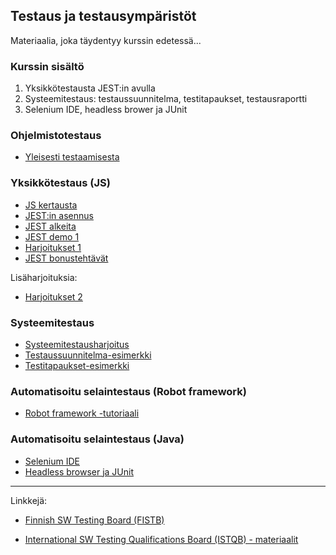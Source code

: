 ## Testaus ja testausympäristöt

Materiaalia, joka täydentyy kurssin edetessä...

### Kurssin sisältö

1. Yksikkötestausta JEST:in avulla
2. Systeemitestaus: testaussuunnitelma, testitapaukset, testausraportti
3. Selenium IDE, headless brower ja JUnit

### Ohjelmistotestaus

- [Yleisesti testaamisesta](https://omaareena-my.sharepoint.com/:b:/g/personal/tiina_partanen_edu_tampere_fi/Eb9bvYGiIK5KrFuQjAacLfgB1hVKoGgMj3_i5q0r8ILNvg?e=our80G)

### Yksikkötestaus (JS)

- [JS kertausta](../js/alkeita.html)
- [JEST:in asennus](./jest.html)
- [JEST alkeita](./jest-alkeet.html)
- [JEST demo 1](./demo1.html)
- [Harjoitukset 1](./harjoitus1_arch.html)
- [JEST bonustehtävät](./harjoitus_bonus.html)

Lisäharjoituksia:
- [Harjoitukset 2](./harjoitus2.html)

### Systeemitestaus

- [Systeemitestausharjoitus](https://omaareena-my.sharepoint.com/:b:/g/personal/tiina_partanen_edu_tampere_fi/EeNion0BM-lOk7TxBjsAnmwBLlKmdOrXQ4GbFj1mz48s-g?e=fpL6kn)
- [Testaussuunnitelma-esimerkki](https://omaareena-my.sharepoint.com/:b:/g/personal/tiina_partanen_edu_tampere_fi/Ebhc3Pds6NFNkRajTTIz21IBlpDcv47UgIQRXIFGNCfo4g?e=Asdxca​)
- [Testitapaukset-esimerkki](https://omaareena-my.sharepoint.com/:b:/g/personal/tiina_partanen_edu_tampere_fi/EaZiI2KLSIlCqpHimQ1DjrcB1HTXfF5R1ZPDGmxuND9-eQ?e=BODpNU​)

### Automatisoitu selaintestaus (Robot framework)

- [Robot framework -tutoriaali](./robot-framework.html)

### Automatisoitu selaintestaus (Java)

- [Selenium IDE](./seleniumide.html)
- [Headless browser ja JUnit](./headlessbrowser.html)

---
Linkkejä:

- [Finnish SW Testing Board (FISTB)](http://www.fistb.fi/fi/etusivu)

- [International SW Testing Qualifications Board (ISTQB) - materiaalit](http://www.fistb.fi/fi/tiedostot)